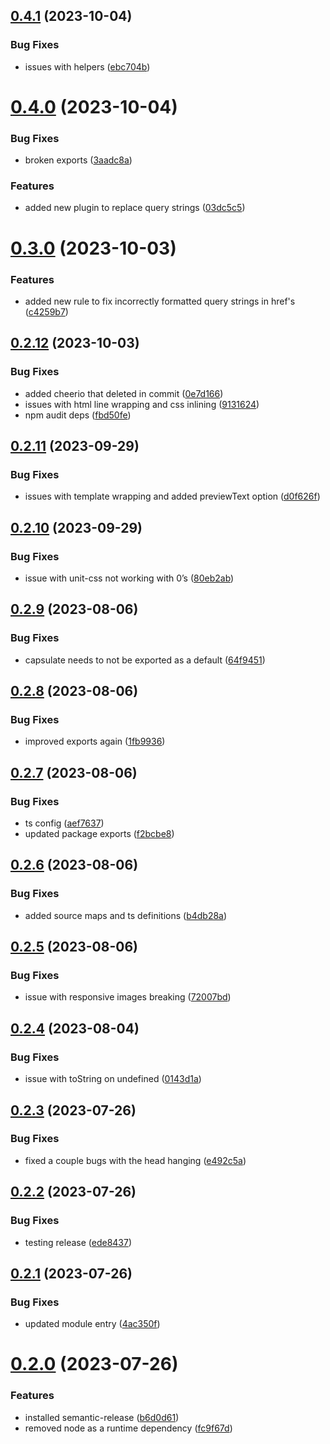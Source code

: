 ## [0.4.1](https://github.com/ActiveEngagement/capsule-capsulate/compare/v0.4.0...v0.4.1) (2023-10-04)


### Bug Fixes

* issues with helpers ([ebc704b](https://github.com/ActiveEngagement/capsule-capsulate/commit/ebc704b603241cbf80ee254109acbcd5c4a1a851))

# [0.4.0](https://github.com/ActiveEngagement/capsule-capsulate/compare/v0.3.0...v0.4.0) (2023-10-04)


### Bug Fixes

* broken exports ([3aadc8a](https://github.com/ActiveEngagement/capsule-capsulate/commit/3aadc8a311ed4c9e160ffa8638b03fe1ef353102))


### Features

* added new plugin to replace query strings ([03dc5c5](https://github.com/ActiveEngagement/capsule-capsulate/commit/03dc5c593eb336c42efd597241060d0487430ee1))

# [0.3.0](https://github.com/ActiveEngagement/capsule-capsulate/compare/v0.2.12...v0.3.0) (2023-10-03)


### Features

* added new rule to fix incorrectly formatted query strings in href's ([c4259b7](https://github.com/ActiveEngagement/capsule-capsulate/commit/c4259b731a90c63e38b9899c781c584d565e67d8))

## [0.2.12](https://github.com/ActiveEngagement/capsule-capsulate/compare/v0.2.11...v0.2.12) (2023-10-03)


### Bug Fixes

* added cheerio that deleted in commit ([0e7d166](https://github.com/ActiveEngagement/capsule-capsulate/commit/0e7d1669f72e1ba57cf306ed9786555e395cfa21))
* issues with html line wrapping and css inlining ([9131624](https://github.com/ActiveEngagement/capsule-capsulate/commit/9131624bf184ed6bd91ae7190600d8a762e47f42))
* npm audit deps ([fbd50fe](https://github.com/ActiveEngagement/capsule-capsulate/commit/fbd50fecf5bb090c5a6db4e065281fa6e93e8227))

## [0.2.11](https://github.com/ActiveEngagement/capsule-capsulate/compare/v0.2.10...v0.2.11) (2023-09-29)


### Bug Fixes

* issues with template wrapping and added previewText option ([d0f626f](https://github.com/ActiveEngagement/capsule-capsulate/commit/d0f626fdecd48687536d377c5f237eca41c3ec9e))

## [0.2.10](https://github.com/ActiveEngagement/capsule-capsulate/compare/v0.2.9...v0.2.10) (2023-09-29)


### Bug Fixes

* issue with unit-css not working with 0’s ([80eb2ab](https://github.com/ActiveEngagement/capsule-capsulate/commit/80eb2ab9579030574b134587f5f3402cdea2591b))

## [0.2.9](https://github.com/ActiveEngagement/capsule-capsulate/compare/v0.2.8...v0.2.9) (2023-08-06)


### Bug Fixes

* capsulate needs to not be exported as a default ([64f9451](https://github.com/ActiveEngagement/capsule-capsulate/commit/64f9451f65c2a7fe2d047f2047986dbd19b58058))

## [0.2.8](https://github.com/ActiveEngagement/capsule-capsulate/compare/v0.2.7...v0.2.8) (2023-08-06)


### Bug Fixes

* improved exports again ([1fb9936](https://github.com/ActiveEngagement/capsule-capsulate/commit/1fb993671fca6d7e6c2340a8b7eb8ca020ebb713))

## [0.2.7](https://github.com/ActiveEngagement/capsule-capsulate/compare/v0.2.6...v0.2.7) (2023-08-06)


### Bug Fixes

* ts config ([aef7637](https://github.com/ActiveEngagement/capsule-capsulate/commit/aef76378abbae81bbec62d7d24854f30d5411cec))
* updated package exports ([f2bcbe8](https://github.com/ActiveEngagement/capsule-capsulate/commit/f2bcbe8b5d948da2a677fb42b47414fbfc8ac3a6))

## [0.2.6](https://github.com/ActiveEngagement/capsule-capsulate/compare/v0.2.5...v0.2.6) (2023-08-06)


### Bug Fixes

* added source maps and ts definitions ([b4db28a](https://github.com/ActiveEngagement/capsule-capsulate/commit/b4db28ae06bfea8568a1be20b14449c18de5cbe9))

## [0.2.5](https://github.com/ActiveEngagement/capsule-capsulate/compare/v0.2.4...v0.2.5) (2023-08-06)


### Bug Fixes

* issue with responsive images breaking ([72007bd](https://github.com/ActiveEngagement/capsule-capsulate/commit/72007bd907070ff03101aa21a2a89de70b1aceb7))

## [0.2.4](https://github.com/ActiveEngagement/capsule-capsulate/compare/v0.2.3...v0.2.4) (2023-08-04)


### Bug Fixes

* issue with toString on undefined ([0143d1a](https://github.com/ActiveEngagement/capsule-capsulate/commit/0143d1ab6d9fc162226436fb291c1a5fb8e69c96))

## [0.2.3](https://github.com/ActiveEngagement/capsule-capsulate/compare/v0.2.2...v0.2.3) (2023-07-26)


### Bug Fixes

* fixed a couple bugs with the head hanging ([e492c5a](https://github.com/ActiveEngagement/capsule-capsulate/commit/e492c5ae4f995e157e399ad295177666a3142cb9))

## [0.2.2](https://github.com/ActiveEngagement/capsule-capsulate/compare/v0.2.1...v0.2.2) (2023-07-26)


### Bug Fixes

* testing release ([ede8437](https://github.com/ActiveEngagement/capsule-capsulate/commit/ede84374f48dacccfaa17dfca321c66c21f92a19))

## [0.2.1](https://github.com/ActiveEngagement/capsule-capsulate/compare/v0.2.0...v0.2.1) (2023-07-26)


### Bug Fixes

* updated module entry ([4ac350f](https://github.com/ActiveEngagement/capsule-capsulate/commit/4ac350fa2bb59c928ba2b9806bc0491b4a8d9d47))

# [0.2.0](https://github.com/ActiveEngagement/capsule-capsulate/compare/v0.1.1...v0.2.0) (2023-07-26)


### Features

* installed semantic-release ([b6d0d61](https://github.com/ActiveEngagement/capsule-capsulate/commit/b6d0d61cd2e8539a295f26a9fe9ae5bf8d075449))
* removed node as a runtime dependency ([fc9f67d](https://github.com/ActiveEngagement/capsule-capsulate/commit/fc9f67d4d449b06899f2c4cb04f7af419ca88b53))
